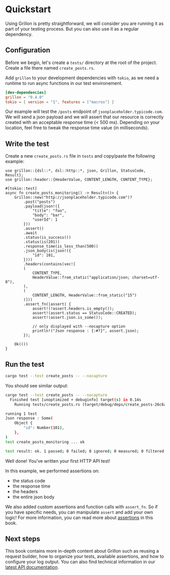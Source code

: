 # Quickstart

Using Grillon is pretty straightforward, we will consider you are running it as part of your testing
process. But you can also use it as a regular dependency.

## Configuration

Before we begin, let's create a `tests/` directory at the root of the project. Create a file there
named `create_posts.rs`.

Add `grillon` to your development dependencies with `tokio`, as we need a runtime to run async
functions in our test environement.

```toml
[dev-dependencies]
grillon = "0.4.0"
tokio = { version = "1", features = ["macros"] }
```

Our example will test the `/posts` endpoint of `jsonplaceholder.typicode.com`. We will send a json
payload and we will assert that our resource is correctly created with an acceptable response time
(< 500 ms). Depending on your location, feel free to tweak the response time value
(in milliseconds).

## Write the test

Create a new `create_posts.rs` file in `tests` and copy/paste the following example:

```rust,noplaypen
use grillon::{dsl::*, dsl::http::*, json, Grillon, StatusCode, Result};
use grillon::header::{HeaderValue, CONTENT_LENGTH, CONTENT_TYPE};

#[tokio::test]
async fn create_posts_monitoring() -> Result<()> {
    Grillon::new("http://jsonplaceholder.typicode.com")?
        .post("posts")
        .payload(json!({
            "title": "foo",
            "body": "bar",
            "userId": 1
        }))
        .assert()
        .await
        .status(is_success())
        .status(is(201))
        .response_time(is_less_than(500))
        .json_body(is(json!({
            "id": 101,
        })))
        .headers(contains(vec![
        (
            CONTENT_TYPE,
            HeaderValue::from_static("application/json; charset=utf-8"),
        ),
        (
            CONTENT_LENGTH, HeaderValue::from_static("15")
        )]))
        .assert_fn(|assert| {
            assert!(!assert.headers.is_empty());
            assert!(assert.status == StatusCode::CREATED);
            assert!(assert.json.is_some());

            // only displayed with --nocapture option
            println!("Json response : {:#?}", assert.json);
        });

    Ok(())
}
```

## Run the test

```bash
cargo test --test create_posts -- --nocapture
```

You should see similar output:

```bash
cargo test --test create_posts -- --nocapture
  Finished test [unoptimized + debuginfo] target(s) in 0.14s
    Running tests/create_posts.rs (target/debug/deps/create_posts-26c6ab07b039dabd)

running 1 test
Json response : Some(
    Object {
        "id": Number(101),
    },
)
test create_posts_monitoring ... ok

test result: ok. 1 passed; 0 failed; 0 ignored; 0 measured; 0 filtered out; finished in 0.38s
```

Well done! You've written your first HTTP API test!

In this example, we performed assertions on:

- the status code
- the response time
- the headers
- the entire json body

We also added custom assertions and function calls with `assert_fn`. So if you have specific needs,
you can manipulate `assert` and add your own logic! For more information, you can read more about
[assertions](./writing_tests/assertions.md) in this book.

## Next steps

This book contains more in-depth content about Grillon such as reusing a request builder, how to
organize your tests, available assertions, and how to configure your log output. You can also find
technical information in our [latest API documentation](https://docs.rs/grillon/latest/grillon/).
